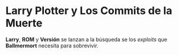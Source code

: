 # Larry Plotter y Los Commits de la Muerte

**Larry**, **ROM** y **Versión** se lanzan a la búsqueda se los *exploits* que **Ballmermort** necesita para sobrevivir.
